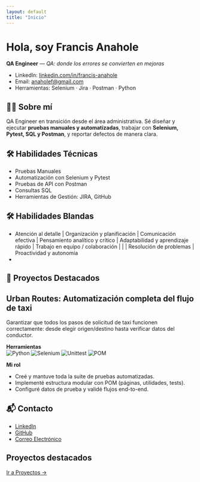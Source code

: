 ```yaml
---
layout: default
title: "Inicio"
---
```


# Hola, soy Francis Anahole
**QA Engineer** — *QA: donde los errores se convierten en mejoras*

- LinkedIn: [linkedin.com/in/francis-anahole](https://www.linkedin.com/in/francis-anahole)
- Email: [anaholef@gmail.com](mailto:anaholef@gmail.com)
- Herramientas: Selenium · Jira · Postman · Python

## 👩‍💻 Sobre mí

QA Engineer en transición desde el área administrativa. Sé diseñar y ejecutar **pruebas manuales y automatizadas**, trabajar con **Selenium, Pytest, SQL y Postman**, y reportar defectos de manera clara.

## 🛠 Habilidades Técnicas

- Pruebas Manuales
- Automatización con Selenium y Pytest
- Pruebas de API con Postman
- Consultas SQL
- Herramientas de Gestión: JIRA, GitHub

## 🛠 Habilidades Blandas

- Atención al detalle | Organización y planificación | Comunicación efectiva | Pensamiento analítico y crítico | Adaptabilidad y aprendizaje rápido | Trabajo en equipo / colaboración | | | Resolución de problemas | Proactividad y autonomía
- 
## 📂 Proyectos Destacados

##  Urban Routes: Automatización completa del flujo de taxi

Garantizar que todos los pasos de solicitud de taxi funcionen correctamente: desde elegir origen/destino hasta verificar datos del conductor.

**Herramientas**  
![Python](https://img.shields.io/badge/Python-3776AB?style=for-the-badge&logo=python&logoColor=white)
![Selenium](https://img.shields.io/badge/Selenium-43B02A?style=for-the-badge&logo=selenium&logoColor=white)
  <img src="https://img.shields.io/badge/Unittest-FFCA28?style=for-the-badge&logo=python&logoColor=black" alt="Unittest"/>
  <img src="https://img.shields.io/badge/Page%20Object%20Model-POM-blue?style=for-the-badge" alt="POM"/>
</p>

**Mi rol**  
- Creé y mantuve toda la suite de pruebas automatizadas.  
- Implementé estructura modular con POM (páginas, utilidades, tests).  
- Configuré datos de prueba y validé flujos end-to-end.

## 📬 Contacto

- [LinkedIn](https://www.linkedin.com/in/francis-anahole)
- [GitHub](https://github.com/Francis2040)
- [Correo Electrónico](mailto:anaholef@gmail.com)

## Proyectos destacados

[Ir a Proyectos →](/proyectos)


